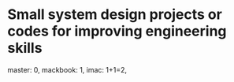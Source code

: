 # Small system design projects or  codes for improving engineering skills
master: 0,
mackbook: 1,
imac: 1+1=2,
